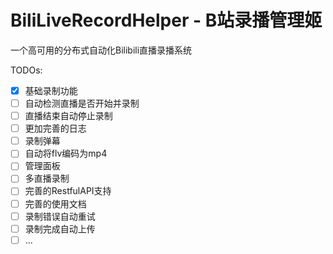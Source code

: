 # BiliLiveRecordHelper - B站录播管理姬
一个高可用的分布式自动化Bilibili直播录播系统

TODOs:

- [x]  基础录制功能
- [ ]  自动检测直播是否开始并录制
- [ ]  直播结束自动停止录制
- [ ]  更加完善的日志
- [ ]  录制弹幕
- [ ]  自动将flv编码为mp4
- [ ]  管理面板
- [ ]  多直播录制
- [ ]  完善的RestfulAPI支持
- [ ]  完善的使用文档
- [ ]  录制错误自动重试
- [ ]  录制完成自动上传
- [ ]  ...
